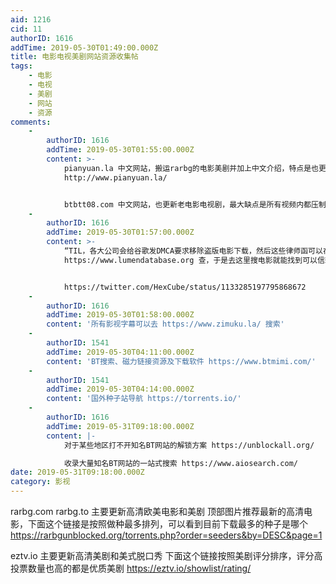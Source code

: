 ```yaml
---
aid: 1216
cid: 11
authorID: 1616
addTime: 2019-05-30T01:49:00.000Z
title: 电影电视美剧网站资源收集帖
tags:
    - 电影
    - 电视
    - 美剧
    - 网站
    - 资源
comments:
    -
        authorID: 1616
        addTime: 2019-05-30T01:55:00.000Z
        content: >-
            pianyuan.la 中文网站，搬运rarbg的电影美剧并加上中文介绍，特点是也更新中国日本等亚洲国家的电影电视剧
            http://www.pianyuan.la/


            btbtt08.com 中文网站，也更新老电影电视剧，最大缺点是所有视频内都压制了广告 http://www.btbtt08.com/
    -
        authorID: 1616
        addTime: 2019-05-30T01:57:00.000Z
        content: >-
            “TIL，各大公司会给谷歌发DMCA要求移除盗版电影下载，然后这些律师函可以在
            https://www.lumendatabase.org 查，于是去这里搜电影就能找到可以信赖的官方认证过的下载地址”


            https://twitter.com/HexCube/status/1133285197795868672
    -
        authorID: 1616
        addTime: 2019-05-30T01:58:00.000Z
        content: '所有影视字幕可以去 https://www.zimuku.la/ 搜索'
    -
        authorID: 1541
        addTime: 2019-05-30T04:11:00.000Z
        content: 'BT搜索、磁力链接资源及下载软件 https://www.btmimi.com/'
    -
        authorID: 1541
        addTime: 2019-05-30T04:14:00.000Z
        content: '国外种子站导航 https://torrents.io/'
    -
        authorID: 1616
        addTime: 2019-05-31T09:18:00.000Z
        content: |-
            对于某些地区打不开知名BT网站的解锁方案 https://unblockall.org/

            收录大量知名BT网站的一站式搜索 https://www.aiosearch.com/
date: 2019-05-31T09:18:00.000Z
category: 影视
---
```


rarbg.com rarbg.to 主要更新高清欧美电影和美剧 顶部图片推荐最新的高清电影，下面这个链接是按照做种最多排列，可以看到目前下载最多的种子是哪个 https://rarbgunblocked.org/torrents.php?order=seeders&by=DESC&page=1

eztv.io 主要更新高清美剧和美式脱口秀 下面这个链接按照美剧评分排序，评分高投票数量也高的都是优质美剧 https://eztv.io/showlist/rating/
